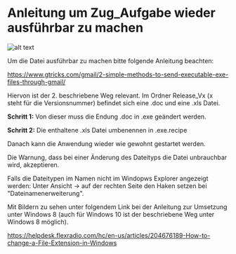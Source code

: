 # Anleitung um Zug_Aufgabe wieder ausführbar zu machen

![alt text](https://github.com/Nick-257/Zug_Aufgabe/Bilder/Zug_bild.png?raw=true)

Um die Datei ausführbar zu machen bitte folgende Anleitung beachten:

https://www.gtricks.com/gmail/2-simple-methods-to-send-executable-exe-files-through-gmail/

Hiervon ist der 2. beschriebene Weg relevant. Im Ordner Release_Vx (x steht für die Versionsnummer) befindet sich eine .doc und eine .xls Datei. 

**Schritt 1:**
Von dieser muss die Endung .doc in .exe geändert werden.

**Schritt 2:**
Die enthaltene .xls Datei umbenennen in .exe.recipe

Danach kann die Anwendung wieder wie gewohnt gestartet werden.

Die Warnung, dass bei einer Änderung des Dateityps die Datei unbrauchbar wird, akzeptieren.

Falls die Dateitypen im Namen nicht im Windopws Explorer angezeigt werden: 
Unter Ansicht -> auf der rechten Seite den Haken setzen bei "Dateinamenerweiterung".

Mit Bildern zu sehen unter folgendem Link bei der Anleitung zur Umsetzung unter Windows 8 (auch für Windows 10 ist der
beschriebene Weg unter Windows 8 möglich).

https://helpdesk.flexradio.com/hc/en-us/articles/204676189-How-to-change-a-File-Extension-in-Windows

